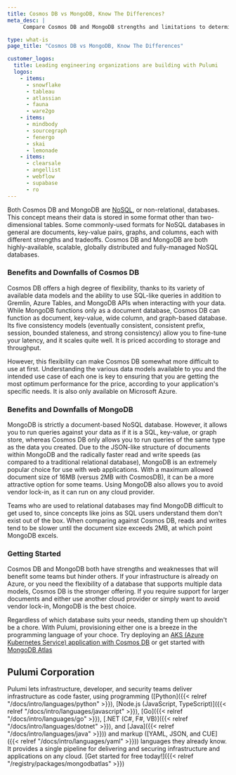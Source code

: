 ```yaml
---
title: Cosmos DB vs MongoDB, Know The Differences?
meta_desc: |
     Compare Cosmos DB and MongoDB strengths and limitations to determine the best database option.

type: what-is
page_title: "Cosmos DB vs MongoDB, Know The Differences"

customer_logos:
  title: Leading engineering organizations are building with Pulumi
  logos:
    - items:
      - snowflake
      - tableau
      - atlassian
      - fauna
      - ware2go
    - items:
      - mindbody
      - sourcegraph
      - fenergo
      - skai
      - lemonade
    - items:
      - clearsale
      - angellist
      - webflow
      - supabase
      - ro
---
```


Both Cosmos DB and MongoDB are [NoSQL](/learn/glossary/nosql/), or non-relational, databases. This concept means their data is stored in some format other than two-dimensional tables. Some commonly-used formats for NoSQL databases in general are documents, key-value pairs, graphs, and columns, each with different strengths and tradeoffs. Cosmos DB and MongoDB are both highly-available, scalable, globally distributed and fully-managed NoSQL databases.

### Benefits and Downfalls of Cosmos DB

Cosmos DB offers a high degree of flexibility, thanks to its variety of available data models and the ability to use SQL-like queries in addition to Gremlin, Azure Tables, and MongoDB APIs when interacting with your data. While MongoDB functions only as a document database, Cosmos DB can function as document, key-value, wide column, and graph-based database. Its five consistency models (eventually consistent, consistent prefix, session, bounded staleness, and strong consistency) allow you to fine-tune your latency, and it scales quite well. It is priced according to storage and throughput.

However, this flexibility can make Cosmos DB somewhat more difficult to use at first. Understanding the various data models available to you and the intended use case of each one is key to ensuring that you are getting the most optimum performance for the price, according to your application's specific needs. It is also only available on Microsoft Azure.

### Benefits and Downfalls of MongoDB

MongoDB is strictly a document-based NoSQL database. However, it allows you to run queries against your data as if it is a SQL, key-value, or graph store, whereas Cosmos DB only allows you to run queries of the same type as the data you created. Due to the JSON-like structure of documents within MongoDB and the radically faster read and write speeds (as compared to a traditional relational database), MongoDB is an extremely popular choice for use with web applications. With a maximum allowed document size of 16MB (versus 2MB with CosmosDB), it can be a more attractive option for some teams. Using MongoDB also allows you to avoid vendor lock-in, as it can run on any cloud provider.

Teams who are used to relational databases may find MongoDB difficult to get used to, since concepts like joins as SQL users understand them don't exist out of the box. When comparing against Cosmos DB, reads and writes tend to be slower until the document size exceeds 2MB, at which point MongoDB excels.

### Getting Started

Cosmos DB and MongoDB both have strengths and weaknesses that will benefit some teams but hinder others. If your infrastructure is already on Azure, or you need the flexibility of a database that supports multiple data models, Cosmos DB is the stronger offering. If you require support for larger documents and either use another cloud provider or simply want to avoid vendor lock-in, MongoDB is the best choice.

Regardless of which database suits your needs, standing them up shouldn't be a chore. With Pulumi, provisioning either one is a breeze in the programming language of your choce. Try deploying an [AKS (Azure Kubernetes Service) application with Cosmos DB](/registry/packages/azure/how-to-guides/classic-azure-ts-aks-mean) or get started with [MongoDB Atlas](/docs/get-started/)

## Pulumi Corporation

Pulumi lets infrastructure, developer, and security teams deliver infrastructure as code faster, using programming ([Python]({{< relref "/docs/intro/languages/python" >}}), [Node.js (JavaScript, TypeScript)]({{< relref "/docs/intro/languages/javascript" >}}), [Go]({{< relref "/docs/intro/languages/go" >}}), [.NET (C#, F#, VB)]({{< relref "/docs/intro/languages/dotnet" >}}), and [Java]({{< relref "/docs/intro/languages/java" >}})) and markup ([YAML, JSON, and CUE]({{< relref "/docs/intro/languages/yaml" >}})) languages they already know. It provides a single pipeline for delivering and securing infrastructure and applications on any cloud. [Get started for free today!]({{< relref "/registry/packages/mongodbatlas" >}})
